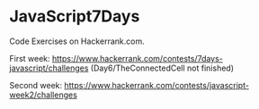 # JavaScript7Days
Code Exercises on Hackerrank.com.

First week:
https://www.hackerrank.com/contests/7days-javascript/challenges
(Day6/TheConnectedCell not finished)

Second week:
https://www.hackerrank.com/contests/javascript-week2/challenges
